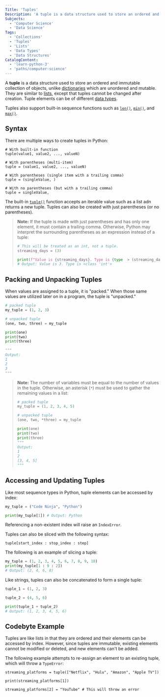 ```yaml
---
Title: 'Tuples'
Description: 'A tuple is a data structure used to store an ordered and immutable collection of objects.'
Subjects:
  - 'Computer Science'
  - 'Data Science'
Tags:
  - 'Collections'
  - 'Tuples'
  - 'Lists'
  - 'Data Types'
  - 'Data Structures'
CatalogContent:
  - 'learn-python-3'
  - 'paths/computer-science'
---
```


A **tuple** is a data structure used to store an ordered and immutable collection of objects, unlike [dictionaries](https://www.codecademy.com/resources/docs/python/dictionaries) which are unordered and mutable. They are similar to [lists](https://www.codecademy.com/resources/docs/python/lists), except that tuples cannot be changed after creation. Tuple elements can be of different [data types](https://www.codecademy.com/resources/docs/python/data-types).

Tuples also support built-in sequence functions such as [`len()`](https://www.codecademy.com/resources/docs/python/built-in-functions/len), [`min()`](https://www.codecademy.com/resources/docs/python/built-in-functions/min), and [`max()`](https://www.codecademy.com/resources/docs/python/built-in-functions/max).

## Syntax

There are multiple ways to create tuples in Python:

```pseudo
# With built-in function
tuple(value1, value2, ..., valueN)

# With parentheses (multi-item)
tuple = (value1, value2, ..., valueN)

# With parentheses (single item with a trailing comma)
tuple = (singleValue, )

# With no parentheses (but with a trailing comma)
tuple = singleValue,
```

The built-in [`tuple()`](https://www.codecademy.com/resources/docs/python/built-in-functions/tuple) function accepts an iterable value such as a list adn returns a new tuple. Tuples can also be created with just parentheses (or no parentheses).

> **Note:** If the tuple is made with just parentheses and has only one element, it must contain a trailing comma. Otherwise, Python may interpret the surrounding parentheses as an expression instead of a tuple:
>
> ```py
> # This will be treated as an int, not a tuple.
> streaming_days = (3)
>
> print(f"Value is {streaming_days}. Type is {type  > (streaming_days)}")
> # Output: Value is 3. Type is <class 'int'>
> ```

## Packing and Unpacking Tuples

When values are assigned to a tuple, it is "packed." When those same values are utilized later on in a program, the tuple is "unpacked."

```py
# packed tuple
my_tuple = (1, 2, 3)

# unpacked tuple
(one, two, three) = my_tuple

print(one)
print(two)
print(three)

"""
Output:
1
2
3
"""
```

> **Note:** The number of variables must be equal to the number of values in the tuple. Otherwise, an asterisk (`*`) must be used to gather the remaining values in a list:
>
> ```py
> # packed tuple
> my_tuple = (1, 2, 3, 4, 5)
>
> # unpacked tuple
> (one, two, *three) = my_tuple
>
> print(one)
> print(two)
> print(three)
> """
> Output:
> 1
> 2
> [3, 4, 5]
> """
> ```

## Accessing and Updating Tuples

Like most sequence types in Python, tuple elements can be accessed by index:

```py
my_tuple = ("Code Ninja", "Python")

print(my_tuple[1]) # Output: Python
```

Referencing a non-existent index will raise an `IndexError`.

Tuples can also be sliced with the following syntax:

```pseudo
tuple[start_index : stop_index : step]
```

The following is an example of slicing a tuple:

```py
my_tuple = (1, 2, 3, 4, 5, 6, 7, 8, 9, 10)
print(my_tuple[1 : 9 : 2])
# Output: (2, 4, 6, 8)
```

Like strings, tuples can also be concatenated to form a single tuple:

```py
tuple_1 = (1, 2, 3)

tuple_2 = (4, 5, 6)

print(tuple_1 + tuple_2)
# Output: (1, 2, 3, 4, 5, 6)
```

## Codebyte Example

Tuples are like lists in that they are ordered and their elements can be accessed by index. However, since tuples are immutable, existing elements cannot be modified or deleted, and new elements can't be added.

The following example attempts to re-assign an element to an existing tuple, which will throw a `TypeError`:

```codebyte/python
streaming_platforms = tuple(["Netflix", "Hulu", "Amazon", "Apple TV"])

print(streaming_platforms[1])

streaming_platforms[2] = "YouTube" # This will throw an error
```
